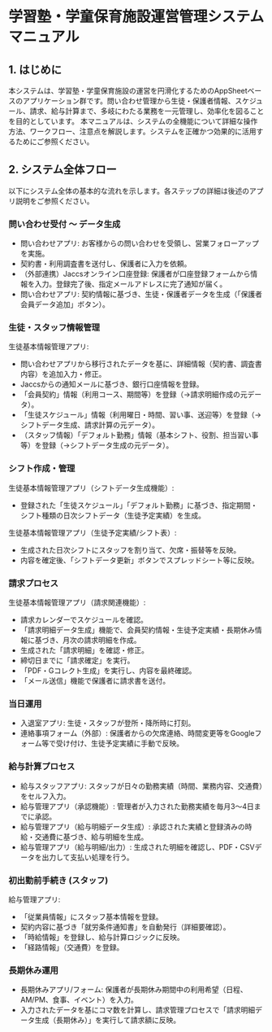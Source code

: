 # 学習塾・学童保育施設運営管理システム マニュアル

## 1. はじめに
本システムは、学習塾・学童保育施設の運営を円滑化するためのAppSheetベースのアプリケーション群です。問い合わせ管理から生徒・保護者情報、スケジュール、請求、給与計算まで、多岐にわたる業務を一元管理し、効率化を図ることを目的としています。
本マニュアルは、システムの全機能について詳細な操作方法、ワークフロー、注意点を解説します。システムを正確かつ効果的に活用するためにご参照ください。

## 2. システム全体フロー
以下にシステム全体の基本的な流れを示します。各ステップの詳細は後述のアプリ説明をご参照ください。

### 問い合わせ受付 〜 データ生成
- 問い合わせアプリ: お客様からの問い合わせを受領し、営業フォローアップを実施。
- 契約書・利用調査書を送付し、保護者に入力を依頼。
- （外部連携）Jaccsオンライン口座登録: 保護者が口座登録フォームから情報を入力。登録完了後、指定メールアドレスに完了通知が届く。
- 問い合わせアプリ: 契約情報に基づき、生徒・保護者データを生成（「保護者会員データ追加」ボタン）。

### 生徒・スタッフ情報管理
生徒基本情報管理アプリ:
- 問い合わせアプリから移行されたデータを基に、詳細情報（契約書、調査書内容）を追加入力・修正。
- Jaccsからの通知メールに基づき、銀行口座情報を登録。
- 「会員契約」情報（利用コース、期間等）を登録（→請求明細作成の元データ）。
- 「生徒スケジュール」情報（利用曜日・時間、習い事、送迎等）を登録（→シフトデータ生成、請求計算の元データ）。
- （スタッフ情報）「デフォルト勤務」情報（基本シフト、役割、担当習い事等）を登録（→シフトデータ生成の元データ）。

### シフト作成・管理
生徒基本情報管理アプリ（シフトデータ生成機能）:
- 登録された「生徒スケジュール」「デフォルト勤務」に基づき、指定期間・シフト種類の日次シフトデータ（生徒予定実績）を生成。

生徒基本情報管理アプリ（生徒予定実績/シフト表）:
- 生成された日次シフトにスタッフを割り当て、欠席・振替等を反映。
- 内容を確定後、「シフトデータ更新」ボタンでスプレッドシート等に反映。

### 請求プロセス
生徒基本情報管理アプリ（請求関連機能）:
- 請求カレンダーでスケジュールを確認。
- 「請求明細データ生成」機能で、会員契約情報・生徒予定実績・長期休み情報に基づき、月次の請求明細を作成。
- 生成された「請求明細」を確認・修正。
- 締切日までに「請求確定」を実行。
- 「PDF・Gコレクト生成」を実行し、内容を最終確認。
- 「メール送信」機能で保護者に請求書を送付。

### 当日運用
- 入退室アプリ: 生徒・スタッフが登所・降所時に打刻。
- 連絡事項フォーム（外部）: 保護者からの欠席連絡、時間変更等をGoogleフォーム等で受け付け、生徒予定実績に手動で反映。

### 給与計算プロセス
- 給与スタッフアプリ: スタッフが日々の勤務実績（時間、業務内容、交通費）をセルフ入力。
- 給与管理アプリ（承認機能）: 管理者が入力された勤務実績を毎月3〜4日までに承認。
- 給与管理アプリ（給与明細データ生成）: 承認された実績と登録済みの時給・交通費に基づき、給与明細を生成。
- 給与管理アプリ（給与明細/出力）: 生成された明細を確認し、PDF・CSVデータを出力して支払い処理を行う。

### 初出勤前手続き (スタッフ)
給与管理アプリ:
- 「従業員情報」にスタッフ基本情報を登録。
- 契約内容に基づき「就労条件通知書」を自動発行（詳細要確認）。
- 「時給情報」を登録し、給与計算ロジックに反映。
- 「経路情報」（交通費）を登録。

### 長期休み運用
- 長期休みアプリ/フォーム: 保護者が長期休み期間中の利用希望（日程、AM/PM、食事、イベント）を入力。
- 入力されたデータを基にコマ数を計算し、請求管理プロセスで「請求明細データ生成（長期休み）」を実行して請求額に反映。 